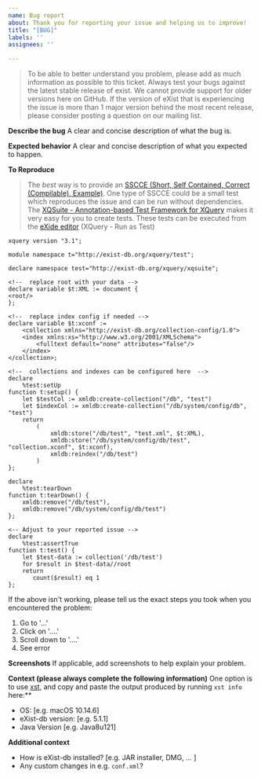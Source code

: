 ```yaml
---
name: Bug report
about: Thank you for reporting your issue and helping us to improve!
title: "[BUG]"
labels: ''
assignees: ''

---
```


> To be able to better understand you problem, please add as much information as possible to this ticket. Always test your bugs against the latest stable release of exist. We cannot provide support for older versions here on GitHub. If the version of eXist that is experiencing the issue is more than 1 major version behind the most recent release, please consider posting a question on our mailing list. 


**Describe the bug**
A clear and concise description of what the bug is.

**Expected behavior**
A clear and concise description of what you expected to happen.

**To Reproduce**
> The *best* way is to provide an [SSCCE (Short, Self Contained, Correct (Compilable), Example)](http://sscce.org/). One type of SSCCE could be a small test which reproduces the issue and can be run without dependencies. The [XQSuite - Annotation-based Test Framework for XQuery](http://exist-db.org/exist/apps/doc/xqsuite.xml) makes it very easy for you to create tests. These tests can be executed from the [eXide editor](http://exist-db.org/exist/apps/eXide/index.html) (XQuery - Run as Test)

```Xquery
xquery version "3.1";

module namespace t="http://exist-db.org/xquery/test";

declare namespace test="http://exist-db.org/xquery/xqsuite";

<!--  replace root with your data -->
declare variable $t:XML := document {
<root/>
};

<!--  replace index config if needed -->
declare variable $t:xconf :=
    <collection xmlns="http://exist-db.org/collection-config/1.0">
    <index xmlns:xs="http://www.w3.org/2001/XMLSchema">
        <fulltext default="none" attributes="false"/>
    </index>
</collection>;

<!--  collections and indexes can be configured here  -->
declare
    %test:setUp
function t:setup() {
    let $testCol := xmldb:create-collection("/db", "test")
    let $indexCol := xmldb:create-collection("/db/system/config/db", "test")
    return
        (
            xmldb:store("/db/test", "test.xml", $t:XML),
            xmldb:store("/db/system/config/db/test", "collection.xconf", $t:xconf),
            xmldb:reindex("/db/test")
        )
};

declare
    %test:tearDown
function t:tearDown() {
    xmldb:remove("/db/test"),
    xmldb:remove("/db/system/config/db/test")
};

<-- Adjust to your reported issue -->
declare
    %test:assertTrue
function t:test() {
    let $test-data := collection('/db/test')
    for $result in $test-data//root
    return
       count($result) eq 1
};
```

If the above isn't working, please tell us the exact steps you took when you encountered the problem:
1. Go to '...'
2. Click on '....'
3. Scroll down to '....'
4. See error

**Screenshots**
If applicable, add screenshots to help explain your problem.

**Context (please always complete the following information)**
One option is to use [xst](https://www.npmjs.com/package/@existdb/xst), and copy and paste the output produced by running `xst info` here:**

 - OS: [e.g. macOS 10.14.6]
 - eXist-db version: [e.g. 5.1.1]
 - Java Version [e.g. Java8u121]

**Additional context**
- How is eXist-db installed? [e.g. JAR installer, DMG, … ]
- Any custom changes in e.g. `conf.xml`?
